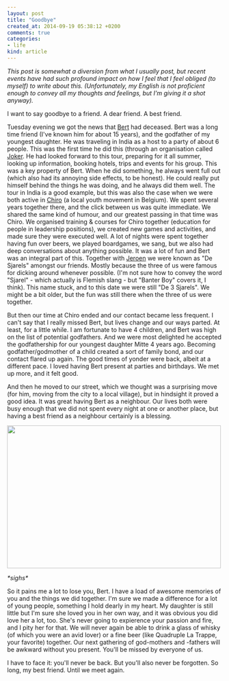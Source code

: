 ```yaml
---
layout: post
title: "Goodbye"
created_at: 2014-09-19 05:38:12 +0200
comments: true
categories:
- life
kind: article
---
```


*This post is somewhat a diversion from what I usually post, but recent events have had such profound impact on how I feel that I feel obliged (to myself) to write about this. (Unfortunately, my English is not proficient enough to convey all my thoughts and feelings, but I'm giving it a shot anyway).*

I want to say goodbye to a friend. A dear friend. A best friend.

<!-- more -->

Tuesday evening we got the news that [Bert](http://twitter.com/sjarelwan) had deceased. Bert was a long time friend (I've known him for about 15 years), and the godfather of my youngest daughter. He was traveling in India as a host to a party of about 6 people.  This was the first time he did this (through an organisation called [Joker](http://joker.be/en). He had looked forward to this tour, preparing for it all summer, looking up information, booking hotels, trips and events for his group.
This was a key property of Bert. When he did something, he always went full out (which also had its annoying side effects, to be honest). He could really put himself behind the things he was doing, and he always did them well. The tour in India is a good example, but this was also the case when we were both active in [Chiro](http://www.chiro.be/english) (a local youth movement in Belgium). We spent several years together there, and the click between us was quite immediate. We shared the same kind of humour, and our greatest passing in that time was Chiro. We organised training & courses for Chiro together (education for people in leadership positions), we created new games and activities, and made sure they were executed well. A lot of nights were spent together having fun over beers, we played boardgames, we sang, but we also had deep conversations about anything possible. It was a lot of fun and Bert was an integral part of this. Together with [Jeroen](http://twitter.com/spiffman) we were known as "De Sjarels" amongst our friends. Mostly because the three of us were famous for dicking around whenever possible. (I'm not sure how to convey the word "Sjarel" - which actually is Flemish slang - but "Banter Boy" covers it, I think). This name stuck, and to this date we were still "De 3 Sjarels". We might be a bit older, but the fun was still there when the three of us were together.

But then our time at Chiro ended and our contact became less frequent. I can't say that I really missed Bert, but lives change and our ways parted. At least, for a little while. I am fortunate to have 4 children, and Bert was high on the list of potential godfathers. And we were most delighted he accepted the godfathership for our youngest daughter Mitte 4 years ago. Becoming godfather/godmother of a child created a sort of family bond, and our contact flared up again. The good times of yonder were back, albeit at a different pace. I loved having Bert present at parties and birthdays. We met up more, and it felt good.

And then he moved to our street, which we thought was a surprising move (for him, moving from the city to a local village), but in hindsight it proved a good idea. It was great having Bert as a neighbour. Our lives both were busy enough that we did not spent every night at one or another place, but having a best friend as a neighbour certainly is a blessing.

<a href="http://www.flickr.com/photos/inferis/15023080730"><img src="https://farm6.staticflickr.com/5559/15023080730_aa52fb0510.jpg" width="500" height="333" /></a>

*\*sighs\**

So it pains me a lot to lose you, Bert. I have a load of awesome memories of you and the things we did together. I'm sure we made a difference for a lot of young people, something I hold dearly in my heart. My daughter is still little but I'm sure she loved you in her own way, and it was obvious you did love her a lot, too. She's never going to expierence your passion and fire, and I pity her for that. We will never again be able to drink a glass of whisky (of which you were an avid lover) or a fine beer (like Quadruple La Trappe, your favorite) together. Our next gathering of god-mothers and -fathers will be awkward without you present. You'll be missed by everyone of us.

I have to face it: you'll never be back. But you'll also never be forgotten. So long, my best friend. Until we meet again.
